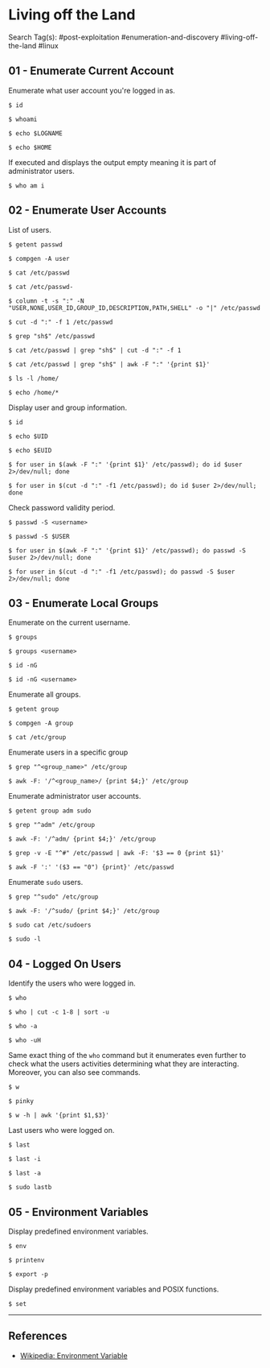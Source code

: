 # Living off the Land

Search Tag(s): #post-exploitation #enumeration-and-discovery #living-off-the-land #linux

## 01 - Enumerate Current Account

Enumerate what user account you're logged in as.

```
$ id

$ whoami

$ echo $LOGNAME

$ echo $HOME
```

If executed and displays the output empty meaning it is part of administrator users.

```
$ who am i
```

## 02 - Enumerate User Accounts

List of users.

```
$ getent passwd

$ compgen -A user

$ cat /etc/passwd

$ cat /etc/passwd-

$ column -t -s ":" -N "USER,NONE,USER_ID,GROUP_ID,DESCRIPTION,PATH,SHELL" -o "|" /etc/passwd

$ cut -d ":" -f 1 /etc/passwd

$ grep "sh$" /etc/passwd

$ cat /etc/passwd | grep "sh$" | cut -d ":" -f 1

$ cat /etc/passwd | grep "sh$" | awk -F ":" '{print $1}'

$ ls -l /home/

$ echo /home/*
```

Display user and group information.

```
$ id

$ echo $UID

$ echo $EUID

$ for user in $(awk -F ":" '{print $1}' /etc/passwd); do id $user 2>/dev/null; done

$ for user in $(cut -d ":" -f1 /etc/passwd); do id $user 2>/dev/null; done
```

Check password validity period.

```
$ passwd -S <username>

$ passwd -S $USER

$ for user in $(awk -F ":" '{print $1}' /etc/passwd); do passwd -S $user 2>/dev/null; done

$ for user in $(cut -d ":" -f1 /etc/passwd); do passwd -S $user 2>/dev/null; done
```

## 03 - Enumerate Local Groups

Enumerate on the current username.

```
$ groups

$ groups <username>

$ id -nG

$ id -nG <username>
```

Enumerate all groups.

```
$ getent group

$ compgen -A group

$ cat /etc/group
```

Enumerate users in a specific group

```
$ grep "^<group_name>" /etc/group

$ awk -F: '/^<group_name>/ {print $4;}' /etc/group
```

Enumerate administrator user accounts.

```
$ getent group adm sudo

$ grep "^adm" /etc/group

$ awk -F: '/^adm/ {print $4;}' /etc/group

$ grep -v -E "^#" /etc/passwd | awk -F: '$3 == 0 {print $1}'

$ awk -F ':' '($3 == "0") {print}' /etc/passwd
```

Enumerate `sudo` users.

```
$ grep "^sudo" /etc/group

$ awk -F: '/^sudo/ {print $4;}' /etc/group

$ sudo cat /etc/sudoers

$ sudo -l
```

## 04 - Logged On Users

Identify the users who were logged in.

```
$ who

$ who | cut -c 1-8 | sort -u

$ who -a

$ who -uH
```

Same exact thing of the `who` command but it enumerates even further to check what the users activities determining what they are interacting. Moreover, you can also see commands.

```
$ w

$ pinky

$ w -h | awk '{print $1,$3}'
```

Last users who were logged on.

```
$ last

$ last -i

$ last -a

$ sudo lastb
```

## 05 - Environment Variables

Display predefined environment variables.

```
$ env

$ printenv

$ export -p
```

Display predefined environment variables and POSIX functions.

```
$ set
```

---
## References

- [Wikipedia: Environment Variable](https://en.wikipedia.org/wiki/Environment_variable)